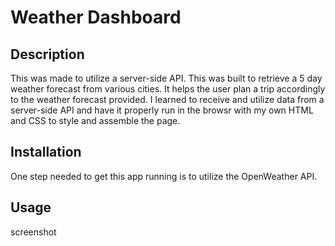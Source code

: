 # Weather Dashboard

## Description
This was made to utilize a server-side API. This was built to retrieve a 5 day weather forecast from various cities. It helps the user plan a trip accordingly to the weather forecast provided. I learned to receive and utilize data from a server-side API and have it properly run in the browsr with my own HTML and CSS to style and assemble the page.

## Installation
One step needed to get this app running is to utilize the OpenWeather API.

## Usage
screenshot



